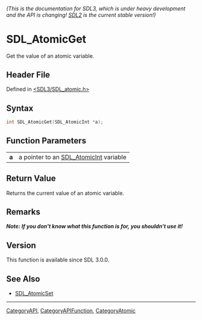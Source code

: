 ###### (This is the documentation for SDL3, which is under heavy development and the API is changing! [SDL2](https://wiki.libsdl.org/SDL2/) is the current stable version!)
# SDL_AtomicGet

Get the value of an atomic variable.

## Header File

Defined in [<SDL3/SDL_atomic.h>](https://github.com/libsdl-org/SDL/blob/main/include/SDL3/SDL_atomic.h)

## Syntax

```c
int SDL_AtomicGet(SDL_AtomicInt *a);

```

## Function Parameters

|           |                                                         |
| --------- | ------------------------------------------------------- |
| **a**     | a pointer to an [SDL_AtomicInt](SDL_AtomicInt) variable |

## Return Value

Returns the current value of an atomic variable.

## Remarks

***Note: If you don't know what this function is for, you shouldn't use
it!***

## Version

This function is available since SDL 3.0.0.

## See Also

* [SDL_AtomicSet](SDL_AtomicSet)

----
[CategoryAPI](CategoryAPI), [CategoryAPIFunction](CategoryAPIFunction), [CategoryAtomic](CategoryAtomic)


